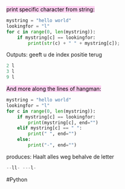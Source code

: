 
<mark style="background: #FFB8EBA6;">print specific character from string:</mark>

```python
mystring = "hello world"
lookingfor = "l"
for c in range(0, len(mystring)):
    if mystring[c] == lookingfor:
        print(str(c) + " " + mystring[c]);
```

Outputs: geeft u de index positie terug 
```python
2 l
3 l
9 l
```

<mark style="background: #FFB8EBA6;">And more along the lines of hangman:</mark>

```python
mystring = "hello world"
lookingfor = "l"
for c in range(0, len(mystring)):
    if mystring[c] == lookingfor:
        print(mystring[c], end="")
    elif mystring[c] == " ":
        print(" ", end="")
    else:
        print("-", end="")
```

produces: Haalt alles weg behalve de letter 
```python
--ll- ---l-
```

#Python